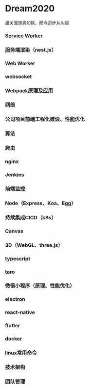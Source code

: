 # Dream2020

雄关漫道真如铁，而今迈步从头越

### Service Worker
### 服务端渲染（nest.js）
### Web Worker
### websocket
### Webpack原理及应用
### 网络
### 公司项目前端工程化建设、性能优化
### 算法
### 爬虫
### nginx
### Jenkins
### 前端监控
### Node（Express、Koa、Egg）
### 持续集成CICD（k8s）
### Canvas
### 3D（WebGL、three.js）
### typescript
### taro
### 微信小程序（原理、性能优化）
### electron
### react-native
### flutter
### docker
### linux常用命令
### 技术架构
### 团队管理


